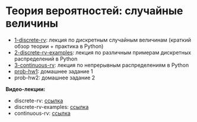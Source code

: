 # Теория вероятностей: случайные величины

* [1-discrete-rv](http://nbviewer.jupyter.org/github/allatambov/CognTech/blob/master/python-probability/1-discrete-rv.ipynb): лекция по дискретным случайным величинам (краткий обзор теории + практика в Python)
* [2-discrete-rv-examples](http://nbviewer.jupyter.org/github/allatambov/CognTech/blob/master/python-probability/2-discrete-rv-examples.ipynb): лекция по различным примерам дискретных распределений в Python
* [3-continuous-rv](http://nbviewer.jupyter.org/github/allatambov/CognTech/blob/master/python-probability/3-continuous-rv.ipynb): лекция по непрерывным распределениям в Python
* [prob-hw1](http://nbviewer.jupyter.org/github/allatambov/CognTech/blob/master/python-probability/prob-hw1.ipynb): домашнее задание 1
* prob-hw2: домашнее задание 2

**Видео-лекции:**

* discrete-rv: [ссылка]()
* discrete-rv-examples: [ссылка]()
* continuous-rv: [ссылка]()
